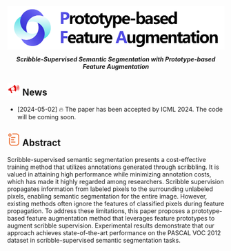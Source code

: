 # 
<div align="center">
  <p align="center">
    <img src="./docs/logo.png" align="middle" width = "1000" />
  </p>

  ***Scribble-Supervised Semantic Segmentation with Prototype-based Feature Augmentation***


</div>


## <img src="docs/news.png" width="30"/> News

*  [2024-05-02] 🔥 The paper has been accepted by ICML 2024. The code will be coming soon.


##  <img src="docs/intro.png" width="30"/> Abstract

Scribble-supervised semantic segmentation presents a cost-effective training method that utilizes annotations generated through scribbling. It is valued in attaining high performance while minimizing annotation costs, which has made it highly regarded among researchers. Scribble supervision propagates information from labeled pixels to the surrounding unlabeled pixels, enabling semantic segmentation for the entire image. However, existing methods often ignore the features of classified pixels during feature propagation. To address these limitations, this paper proposes a prototype-based feature augmentation method that leverages feature prototypes to augment scribble supervision. Experimental results demonstrate that our approach achieves state-of-the-art performance on the PASCAL VOC 2012 dataset in scribble-supervised semantic segmentation tasks.
